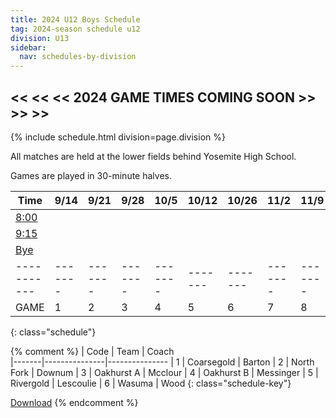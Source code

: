 ```yaml
---
title: 2024 U12 Boys Schedule
tag: 2024-season schedule u12
division: U13
sidebar:
  nav: schedules-by-division
---
```


## << << << 2024 GAME TIMES COMING SOON >> >> >>

{% include schedule.html division=page.division %}

All matches are held at the lower fields behind Yosemite High School.

Games are played in 30-minute halves.

| Time      | 9/14  | 9/21  | 9/28  | 10/5  | 10/12 | 10/26 | 11/2  | 11/9 | 11/16
|-----------|-------|-------|-------|-------|-------|-------|-------|-------|-------
| <u>8:00</u> |
| <u>9:15</u> |
| <u>Bye</u>  |
|-----------|-------|-------|-------|-------|-------|-------|-------|-------|-------
| GAME      | 1     | 2     | 3     | 4     | 5     | 6     | 7     | 8     | 9
{: class="schedule"}

{% comment %}
| Code  | Team          | Coach                         
|-------|---------------|---------------
| 1     | Coarsegold    | Barton
| 2     | North Fork    | Downum
| 3     | Oakhurst A    | Mcclour
| 4     | Oakhurst B    | Messinger
| 5     | Rivergold     | Lescoulie
| 6     | Wasuma        | Wood
{: class="schedule-key"}

[Download](/schedules/2024/MAYSL-2024-U12-boys.pdf)
{% endcomment %}
